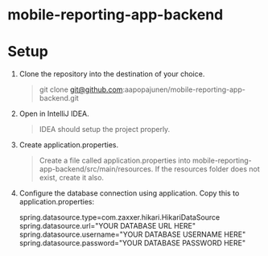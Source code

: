 # mobile-reporting-app-backend

# Setup

1. Clone the repository into the destination of your choice.
   >git clone git@github.com:aapopajunen/mobile-reporting-app-backend.git

2. Open in IntelliJ IDEA.
   >IDEA should setup the project properly.

3. Create application.properties.
   >Create a file called application.properties into mobile-reporting-app-backend/src/main/resources. If the resources folder    does not exist, create it also.
   
4. Configure the database connection using application.
   Copy this to application.properties:
   
   spring.datasource.type=com.zaxxer.hikari.HikariDataSource
   spring.datasource.url="YOUR DATABASE URL HERE"
   spring.datasource.username="YOUR DATABASE USERNAME HERE"
   spring.datasource.password="YOUR DATABASE PASSWORD HERE"
   



   

